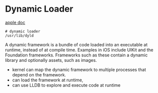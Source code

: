 # Dynamic Loader

[apple doc](https://developer.apple.com/library/archive/documentation/DeveloperTools/Conceptual/DynamicLibraries/100-Articles/DynamicLibraryDesignGuidelines.html#//apple_ref/doc/uid/TP40002013-SW19)

```
# dynamic loader
/usr/lib/dyld
```

A dynamic framework is a bundle of code loaded into an executable at runtime,
instead of at compile time. Examples in iOS include UIKit and the Foundation
frameworks. Frameworks such as these contain a dynamic library and optionally
assets, such as images.

* kernel can map the dynamic framework to multiple processes that depend on the framework.
* can load the framework at runtime,
* can use LLDB to explore and execute code at runtime
